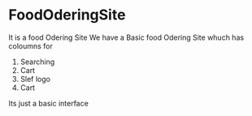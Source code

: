 # FoodOderingSite
It is a food Odering Site 
We have a Basic food Odering Site whuch has coloumns for 
1. Searching
2. Cart
3. Slef logo
4. Cart
   
Its just a basic interface
